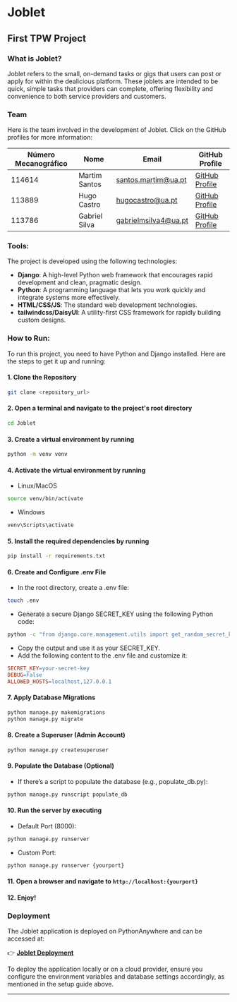 # Joblet
## First TPW Project

### What is Joblet?
Joblet refers to the small, on-demand tasks or gigs that users can post or apply for within the dealicious platform. These joblets are intended to be quick, simple tasks that providers can complete, offering flexibility and convenience to both service providers and customers.

### Team
Here is the team involved in the development of Joblet. Click on the GitHub profiles for more information:

| **Número Mecanográfico** | **Nome**          | **Email**                  | **GitHub Profile**                                                                 |
|---------------------------|-------------------|----------------------------|------------------------------------------------------------------------------------|
| 114614                    | Martim Santos    | santos.martim@ua.pt       | [GitHub Profile](https://github.com/martimsoutooo)                                |
| 113889                    | Hugo Castro      | hugocastro@ua.pt          | [GitHub Profile](https://github.com/hujuc)                                  |
| 113786                    | Gabriel Silva    | gabrielmsilva4@ua.pt      | [GitHub Profile](https://github.com/GabrielMSilva04)                                |


### Tools:
The project is developed using the following technologies:
- **Django**: A high-level Python web framework that encourages rapid development and clean, pragmatic design.
- **Python**: A programming language that lets you work quickly and integrate systems more effectively.
- **HTML/CSS/JS**: The standard web development technologies.
- **tailwindcss/DaisyUI**: A utility-first CSS framework for rapidly building custom designs.

### How to Run:
To run this project, you need to have Python and Django installed. Here are the steps to get it up and running:

#### 1. Clone the Repository
```bash
git clone <repository_url>
```

#### 2. Open a terminal and navigate to the project's root directory
```bash
cd Joblet
```
   
#### 3. Create a virtual environment by running
```bash
python -m venv venv
```

#### 4. Activate the virtual environment by running
- Linux/MacOS
```bash
source venv/bin/activate
```
- Windows
```powershell
venv\Scripts\activate
```

#### 5. Install the required dependencies by running
```bash
pip install -r requirements.txt
```

#### 6. Create and Configure .env File
- In the root directory, create a .env file:
```bash
touch .env
```
- Generate a secure Django SECRET_KEY using the following Python code:
```bash
python -c "from django.core.management.utils import get_random_secret_key; print(get_random_secret_key())"
```
- Copy the output and use it as your SECRET_KEY.
- Add the following content to the .env file and customize it:
```makefile
SECRET_KEY=your-secret-key
DEBUG=False
ALLOWED_HOSTS=localhost,127.0.0.1
```

#### 7. Apply Database Migrations
```bash
python manage.py makemigrations
python manage.py migrate
```

#### 8. Create a Superuser (Admin Account)
```bash
python manage.py createsuperuser
```

#### 9. Populate the Database (Optional)
- If there’s a script to populate the database (e.g., populate_db.py):
```bash
python manage.py runscript populate_db
```

#### 10. Run the server by executing
- Default Port (8000):
```bash
python manage.py runserver
```
- Custom Port:
```bash
python manage.py runserver {yourport}
```

#### 11. Open a browser and navigate to `http://localhost:{yourport}`
#### 12. Enjoy!

### Deployment
The Joblet application is deployed on PythonAnywhere and can be accessed at:

👉 **[Joblet Deployment](https://joblet.pythonanywhere.com/)**

To deploy the application locally or on a cloud provider, ensure you configure the environment variables and database settings accordingly, as mentioned in the setup guide above.

---
